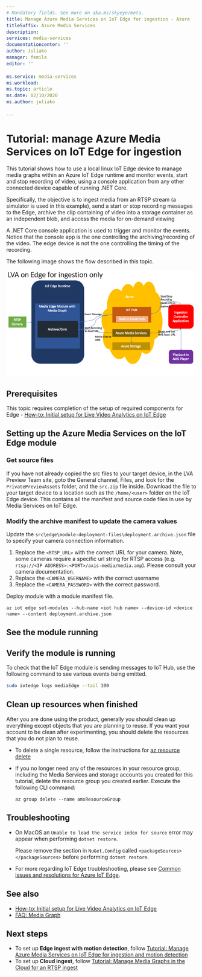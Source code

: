 ```yaml
---
# Mandatory fields. See more on aka.ms/skyeye/meta.
title: Manage Azure Media Services on IoT Edge for ingestion - Azure
titleSuffix: Azure Media Services
description:  
services: media-services
documentationcenter: ''
author: Juliako
manager: femila
editor: ''

ms.service: media-services
ms.workload: 
ms.topic: article
ms.date: 02/10/2020
ms.author: juliako

---
```


# Tutorial: manage Azure Media Services on IoT Edge for ingestion

This tutorial shows how to use a local linux IoT Edge device to manage media graphs within an Azure IoT Edge runtime and monitor events, start and stop recording of video, using a console application from any other connected device capable of running .NET Core.

Specifically, the objective is to ingest media from an RTSP stream (a simulator is used in this example), send a start or stop recording messages to the Edge, archive the clip containing of video into a storage container as an independent blob, and access the media for on-demand viewing

A .NET Core console application is used to trigger and monitor the events. Notice that the console app is the one controlling the archiving/recording of the video. The edge device is not the one controlling the timing of the recording.

The following image shows the flow described in this topic.

![LVA on the Edge for ingestion](./media/lva-edge/lva-edge-diagram_ingestion.png)

## Prerequisites

This topic requires completion of the setup of required components for Edge - [How-to: Initial setup for Live Video Analytics on IoT Edge](edge-setup.md)

## Setting up the Azure Media Services on the IoT Edge module

### Get source files

If you have not already copied the src files to your target device, in the LVA Preview Team site, goto the General channel, Files, and look for the `PrivatePreviewAssets` folder, and the `src.zip` file inside. Download the file to your target device to a location such as the `/home/<user>` folder on the IoT Edge device. This contains all the manifest and source code files in use by Media Services on IoT Edge.

### Modify the archive manifest to update the camera values

Update the `src\edge\module-deployment-files\deployment.archive.json` file to specify your camera connection information.

1. Replace the `<RTSP_URL>` with the correct URL for your camera. Note, some cameras require a specific url string for RTSP access (e.g. `rtsp://<IP ADDRESS>:<PORT>/axis-media/media.amp`). Please consult your camera documentation.
2. Replace the `<CAMERA_USERNAME>` with the correct username
3. Replace the `<CAMERA_PASSWORD>` with the correct password.

Deploy module with a module manifest file.

```azurecli
az iot edge set-modules --hub-name <iot hub name> --device-id <device name> --content deployment.archive.json
```

## See the module running

## Verify the module is running

To check that the IoT Edge module is sending messages to IoT Hub, use the following command to see various events being emitted.

```bash
sudo iotedge logs mediaEdge --tail 100
```
<!--
## TODO - Add info to look at archived files
-->
## Clean up resources when finished

After you are done using the product, generally you should clean up everything except objects that you are planning to reuse. If you want your account to be clean after experimenting, you should delete the resources that you do not plan to reuse.

- To delete a single resource, follow the instructions for [az resource delete](https://docs.microsoft.com/cli/azure/resource?view=azure-cli-latest#az-resource-delete)
- If you no longer need any of the resources in your resource group, including the Media Services and storage accounts you created for this tutorial, delete the resource group you created earlier. Execute the following CLI command:

    ```azurecli
    az group delete --name amsResourceGroup
    ```

## Troubleshooting

- On MacOS an `Unable to load the service index for source` error may appear when performing `dotnet restore`.

    Please remove the section in `NuGet.Config` called `<packageSources></packageSources>` before performing `dotnet restore`.

- For more regarding IoT Edge troubleshooting, please see [Common issues and resolutions for Azure IoT Edge](https://docs.microsoft.com/azure/iot-edge/troubleshoot).

## See also

- [How-to: Initial setup for Live Video Analytics on IoT Edge](edge-setup.md)
- [FAQ: Media Graph](faqs.md)

## Next steps

- To set up **Edge ingest with motion detection**, follow [Tutorial: Manage Azure Media Services on IoT Edge for ingestion and motion detection](media-graph-edge-ingestion-motion-detection-tutorial.md)
- To set up **Cloud ingest**, follow [Tutorial: Manage Media Graphs in the Cloud for an RTSP ingest](media-graph-cloud-tutorial.md)
